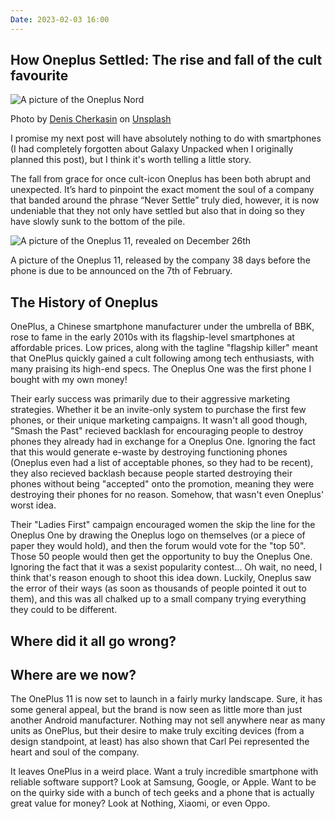 ```yaml
---
Date: 2023-02-03 16:00
---
```


## How Oneplus Settled: The rise and fall of the cult favourite

![A picture of the Oneplus Nord](https://images.unsplash.com/photo-1600721502738-84bd123c8a99?w=1000)<div class="caption">Photo by [Denis Cherkasin](https://unsplash.com/@denic) on [Unsplash](https://unsplash.com/)</div>

I promise my next post will have absolutely nothing to do with smartphones (I had completely forgotten about Galaxy Unpacked when I originally planned this post), but I think it's worth telling a little story.

The fall from grace for once cult-icon Oneplus has been both abrupt and unexpected. It’s hard to pinpoint the exact moment the soul of a company that banded around the phrase “Never Settle” truly died, however, it is now undeniable that they not only have settled but also that in doing so they have slowly sunk to the bottom of the pile.

![A picture of the Oneplus 11, revealed on December 26th]()<div class="caption">A picture of the Oneplus 11, released by the company 38 days before the phone is due to be announced on the 7th of February.</div>

## The History of Oneplus
OnePlus, a Chinese smartphone manufacturer under the umbrella of BBK, rose to fame in the early 2010s with its flagship-level smartphones at affordable prices. Low prices, along with the tagline "flagship killer" meant that OnePlus quickly gained a cult following among tech enthusiasts, with many praising its high-end specs. The Oneplus One was the first phone I bought with my own money!

Their early success was primarily due to their aggressive marketing strategies. Whether it be an invite-only system to purchase the first few phones, or their unique marketing campaigns. It wasn't all good though, "Smash the Past" recieved backlash for encouraging people to destroy phones they already had in exchange for a Oneplus One. Ignoring the fact that this would generate e-waste by destroying functioning phones (Oneplus even had a list of acceptable phones, so they had to be recent), they also recieved backlash because people started destroying their phones without being "accepted" onto the promotion, meaning they were destroying their phones for no reason. Somehow, that wasn't even Oneplus' worst idea.

Their "Ladies First" campaign encouraged women the skip the line for the Oneplus One by drawing the Oneplus logo on themselves (or a piece of paper they would hold), and then the forum would vote for the "top 50". Those 50 people would then get the opportunity to buy the Oneplus One. Ignoring the fact that it was a sexist popularity contest... Oh wait, no need, I think that's reason enough to shoot this idea down. Luckily, Oneplus saw the error of their ways (as soon as thousands of people pointed it out to them), and this was all chalked up to a small company trying everything they could to be different. 

## Where did it all go wrong?

## Where are we now?

The OnePlus 11 is now set to launch in a fairly murky landscape. Sure, it has some general appeal, but the brand is now seen as little more than just another Android manufacturer. Nothing may not sell anywhere near as many units as OnePlus, but their desire to make truly exciting devices (from a design standpoint, at least) has also shown that Carl Pei represented the heart and soul of the company.

It leaves OnePlus in a weird place. Want a truly incredible smartphone with reliable software support? Look at Samsung, Google, or Apple. Want to be on the quirky side with a bunch of tech geeks and a phone that is actually great value for money? Look at Nothing, Xiaomi, or even Oppo.